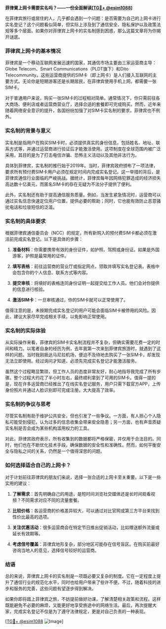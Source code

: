 **菲律賓上网卡需要实名吗？——一份全面解读[[TG💪+ @esim1088](https://t.me/s/esim1088)]**

在菲律宾旅行或居住的人，几乎都会遇到一个问题：是否需要为自己的上网卡进行实名登记？这个问题看似简单，但实际上涉及到了通信安全、隐私保护以及政策法规等多个层面。如果你对菲律宾上网卡的实名制感到困惑，那么这篇文章将为你揭开谜底。

### 菲律宾上网卡的基本情况

菲律宾是一个移动互联网发展迅速的国家，其通信市场主要由三家运营商主导：Globe Telecom、Smart Communications（PLDT旗下）和Dito Telecommunity。这些运营商提供的SIM卡（即上网卡）是人们接入互联网的主要方式。无论你是短期游客还是长期居民，在菲律宾使用手机上网，都需要一张SIM卡。

对于普通用户来说，购买一张SIM卡的过程相对简单。通常情况下，你只需前往各大商场、便利店或者运营商营业厅，选择合适的套餐即可完成购买。然而，近年来随着网络安全意识的提升，各国纷纷加强了对SIM卡实名制的要求，菲律宾也不例外。

### 实名制的背景与意义

实名制是指用户在购买SIM卡时，必须提供真实的身份信息，包括姓名、地址、联系方式等，并通过运营商进行验证后才能激活使用。这项制度在全球范围内被广泛采用，其目的是为了打击电信诈骗、恐怖主义活动以及其他非法行为。

具体到菲律宾，实名制的推行始于2019年。当时，菲律宾政府颁布了一项法律，要求所有预付费SIM卡用户必须在规定时间内完成实名登记。这一举措的背后，是菲律宾通信行业面临的严峻挑战。据统计，菲律宾每年因网络犯罪造成的经济损失高达数十亿美元，而匿名SIM卡的存在无疑为不法分子提供了便利。

此外，实名制还有助于提高通信服务质量。例如，当发生紧急情况时，运营商可以通过实名信息快速定位用户位置，提供必要的帮助；同时，它也能有效防止恶意骚扰电话和垃圾短信的泛滥。

### 实名制的具体要求

根据菲律宾通信委员会（NCC）的规定，所有新购入的预付费SIM卡都必须在激活前完成实名登记。以下是具体的步骤：

1. **准备材料**：你需要携带有效的身份证件，如护照、驾照或身份证。如果是外国游客，护照是最常用的证件。
   
2. **填写表格**：前往运营商的营业厅或指定网点，领取并填写实名登记表。表格中会包含你的个人信息、联系方式等内容。

3. **提交审核**：将填好的表格连同身份证明一起提交给工作人员。他们会对你提供的信息进行核验。

4. **激活SIM卡**：一旦审核通过，你的SIM卡就可以正常使用了。

值得注意的是，未按期完成实名登记的用户可能会面临SIM卡被停用的风险。因此，建议大家尽早完成相关手续，以免影响正常使用。

### 实名制的实际体验

从实际操作来看，菲律宾的SIM卡实名制流程并不复杂，但确实需要花费一定的时间和精力。以笔者自身的经历为例，去年我第一次来到菲律宾旅游时，就遇到了这样的问题。当时我刚抵达马尼拉机场，便迫不及待地去购买了一张SIM卡，却发现无法立即使用。经过询问才知道，必须先完成实名登记才能激活服务。

虽然这个过程略显繁琐，但工作人员的态度非常友好，耐心地指导我完成了所有步骤。整个过程大约花了半小时左右，最终顺利拿到了可用的SIM卡。值得一提的是，现在许多运营商已经推出了在线实名登记服务，用户只需下载官方APP，上传身份照片并通过人脸识别即可完成注册，大大提高了效率。

### 实名制的争议与思考

尽管实名制有助于维护公共安全，但也引发了一些争议。一方面，有人担心个人隐私可能受到侵犯，认为过多的信息收集会带来安全隐患；另一方面，也有声音质疑实名制是否会成为某些机构滥用权力的工具。

对此，菲律宾政府表示，所有收集到的数据都将严格保密，并仅用于合法目的。同时，他们也在不断优化技术手段，确保数据的安全性和准确性。然而，如何平衡安全与隐私之间的关系，仍然是一个值得深思的问题。

### 如何选择适合自己的上网卡？

对于计划前往菲律宾的朋友们来说，选择一张合适的上网卡至关重要。以下是一些实用的建议：

1. **了解需求**：首先明确自己的用途，是短时间浏览社交媒体还是长时间观看视频？不同需求对应不同的流量套餐。

2. **比较价格**：各运营商的价格差异较大，可以通过对比官网或第三方平台来找到性价比最高的选项。

3. **关注优惠活动**：很多运营商会在特定节日推出促销活动，比如赠送额外流量或延长有效期等。

4. **考虑信号覆盖**：菲律宾地形复杂，部分地区可能存在信号盲区。在购买前最好咨询当地人的意见，选择信号较好的运营商。

### 结语

总的来说，菲律宾上网卡的实名制是一项既必要又复杂的制度。它在一定程度上提升了通信行业的规范化水平，同时也给用户带来了些许不便。不过，随着科技的进步和服务的完善，这些问题有望逐步得到解决。

如果你即将踏上菲律宾之旅，不妨提前做好功课，了解清楚相关政策和流程。这样既能避免不必要的麻烦，又能更好地享受旅途中的网络生活。最后，再次提醒大家，完成实名登记不仅是为了遵守法律规定，更是对自己负责的一种表现。

[[TG💪+ @esim1088](https://t.me/s/esim1088) ![Image](https://i.postimg.cc/4NQfJmqS/Snipaste-2025-05-13-00-14-12.png)]